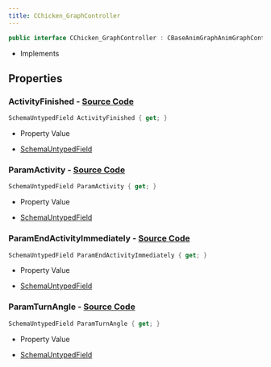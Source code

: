 ```yaml
---
title: CChicken_GraphController
---
```


```csharp
public interface CChicken_GraphController : CBaseAnimGraphAnimGraphController, CAnimGraphControllerBase, ISchemaClass<CAnimGraphControllerBase>, ISchemaClass<CBaseAnimGraphAnimGraphController>, ISchemaClass<CChicken_GraphController>, ISchemaField, ISchemaClass, INativeHandle
```

- Implements

## Properties

### **ActivityFinished** - [Source Code](https://github.com/swiftly-solution/swiftlys2/blob/main/managed/src/SwiftlyS2.Generated/Schemas/Interfaces/CChicken_GraphController.cs#L23)

```csharp
SchemaUntypedField ActivityFinished { get; }
```

- Property Value

- [SchemaUntypedField](/docs/api/shared/schemas/schemauntypedfield)

### **ParamActivity** - [Source Code](https://github.com/swiftly-solution/swiftlys2/blob/main/managed/src/SwiftlyS2.Generated/Schemas/Interfaces/CChicken_GraphController.cs#L17)

```csharp
SchemaUntypedField ParamActivity { get; }
```

- Property Value

- [SchemaUntypedField](/docs/api/shared/schemas/schemauntypedfield)

### **ParamEndActivityImmediately** - [Source Code](https://github.com/swiftly-solution/swiftlys2/blob/main/managed/src/SwiftlyS2.Generated/Schemas/Interfaces/CChicken_GraphController.cs#L20)

```csharp
SchemaUntypedField ParamEndActivityImmediately { get; }
```

- Property Value

- [SchemaUntypedField](/docs/api/shared/schemas/schemauntypedfield)

### **ParamTurnAngle** - [Source Code](https://github.com/swiftly-solution/swiftlys2/blob/main/managed/src/SwiftlyS2.Generated/Schemas/Interfaces/CChicken_GraphController.cs#L26)

```csharp
SchemaUntypedField ParamTurnAngle { get; }
```

- Property Value

- [SchemaUntypedField](/docs/api/shared/schemas/schemauntypedfield)

